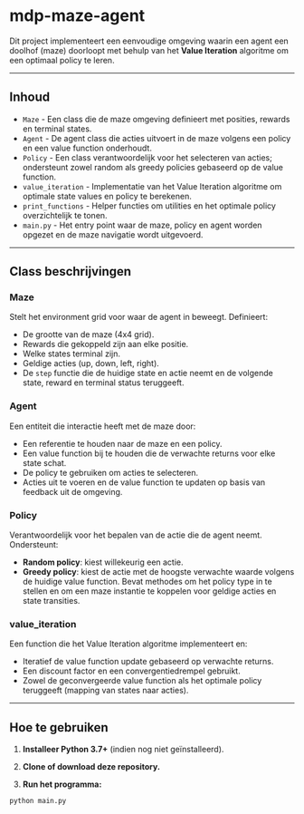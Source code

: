 # mdp-maze-agent
Dit project implementeert een eenvoudige omgeving waarin een agent een doolhof (maze) doorloopt met behulp van het **Value Iteration** algoritme om een optimaal policy te leren.

---

## Inhoud

- `Maze` - Een class die de maze omgeving definieert met posities, rewards en terminal states.
- `Agent` - De agent class die acties uitvoert in de maze volgens een policy en een value function onderhoudt.
- `Policy` - Een class verantwoordelijk voor het selecteren van acties; ondersteunt zowel random als greedy policies gebaseerd op de value function.
- `value_iteration` - Implementatie van het Value Iteration algoritme om optimale state values en policy te berekenen.
- `print_functions` - Helper functies om utilities en het optimale policy overzichtelijk te tonen.
- `main.py` - Het entry point waar de maze, policy en agent worden opgezet en de maze navigatie wordt uitgevoerd.

---

## Class beschrijvingen

### Maze
Stelt het environment grid voor waar de agent in beweegt. Definieert:
- De grootte van de maze (4x4 grid).
- Rewards die gekoppeld zijn aan elke positie.
- Welke states terminal zijn.
- Geldige acties (up, down, left, right).
- De `step` functie die de huidige state en actie neemt en de volgende state, reward en terminal status teruggeeft.

### Agent
Een entiteit die interactie heeft met de maze door:
- Een referentie te houden naar de maze en een policy.
- Een value function bij te houden die de verwachte returns voor elke state schat.
- De policy te gebruiken om acties te selecteren.
- Acties uit te voeren en de value function te updaten op basis van feedback uit de omgeving.

### Policy
Verantwoordelijk voor het bepalen van de actie die de agent neemt. Ondersteunt:
- **Random policy**: kiest willekeurig een actie.
- **Greedy policy**: kiest de actie met de hoogste verwachte waarde volgens de huidige value function.
Bevat methodes om het policy type in te stellen en om een maze instantie te koppelen voor geldige acties en state transities.

### value_iteration
Een function die het Value Iteration algoritme implementeert en:
- Iteratief de value function update gebaseerd op verwachte returns.
- Een discount factor en een convergentiedrempel gebruikt.
- Zowel de geconvergeerde value function als het optimale policy teruggeeft (mapping van states naar acties).

---

## Hoe te gebruiken

1. **Installeer Python 3.7+** (indien nog niet geïnstalleerd).

2. **Clone of download deze repository.**

3. **Run het programma:**

```bash
python main.py
